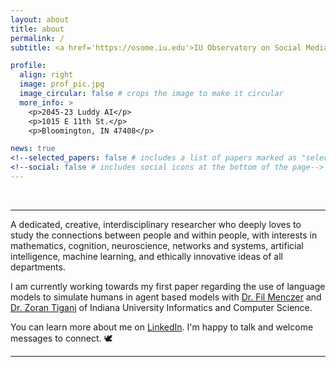 ```yaml
---
layout: about
title: about
permalink: /
subtitle: <a href='https://osome.iu.edu'>IU Observatory on Social Media</a> Research Assistant

profile:
  align: right
  image: prof_pic.jpg
  image_circular: false # crops the image to make it circular
  more_info: >
    <p>2045-23 Luddy AI</p>
    <p>1015 E 11th St.</p>
    <p>Bloomington, IN 47408</p>

news: true
<!--selected_papers: false # includes a list of papers marked as "selected={true}"-->
<!--social: false # includes social icons at the bottom of the page-->
---
```

<br>

---

A dedicated, creative, interdisciplinary researcher who deeply loves to study the connections between people and within people, with interests in mathematics, cognition, neuroscience, networks and systems, artificial intelligence, machine learning, and ethically innovative ideas of all departments.

I am currently working towards my first paper regarding the use of language models to simulate humans in agent based models with [Dr. Fil Menczer](https://cnets.indiana.edu/fil) and [Dr. Zoran Tiganj](https://luddy.indiana.edu/contact/profile/index.html?Zoran_Tiganj) of Indiana University Informatics and Computer Science.

You can learn more about me on [LinkedIn](https://www.linkedin.com/in/jenevepilcher/). I'm happy to talk and welcome messages to connect. 🕊️

---
